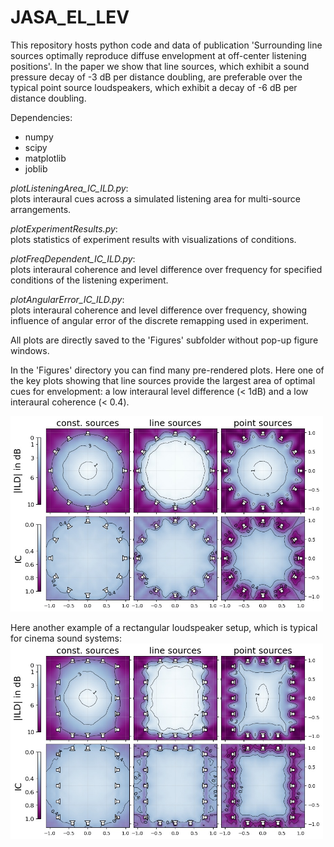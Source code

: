 # JASA_EL_LEV
This repository hosts python code and data of publication 'Surrounding line sources optimally reproduce diffuse envelopment at off-center listening positions'. In the paper we show that line sources, which exhibit a sound pressure decay of -3 dB per distance doubling, are preferable over the typical point source loudspeakers, which exhibit a decay of -6 dB per distance doubling.

Dependencies:
* numpy
* scipy
* matplotlib
* joblib
  
  
*plotListeningArea_IC_ILD.py*:  
plots interaural cues across a simulated listening area for multi-source arrangements. 

*plotExperimentResults.py*:  
plots statistics of experiment results with visualizations of conditions.  
  
*plotFreqDependent_IC_ILD.py*:  
plots interaural coherence and level difference over frequency for specified conditions of the listening experiment.  
  
*plotAngularError_IC_ILD.py*:  
plots interaural coherence and level difference over frequency, showing influence of angular error of the discrete remapping used in experiment.  
  
All plots are directly saved to the 'Figures' subfolder without pop-up figure windows.

In the 'Figures' directory you can find many pre-rendered plots. Here one of the key plots showing that line sources provide the largest area of optimal cues for envelopment: a low interaural level difference (< 1dB) and a low interaural coherence (< 0.4). 

<img src="/Figures/ListeningArea_IC_ILD/12LS_sweet_area_ERB.jpg" alt="drawing" width="500"/>

Here another example of a rectangular loudspeaker setup, which is typical for cinema sound systems:
<img src="/Figures/ListeningArea_IC_ILD/RECT_80wide100long_16LS_sweet_area_ERB.jpg" alt="drawing" width="500"/>
